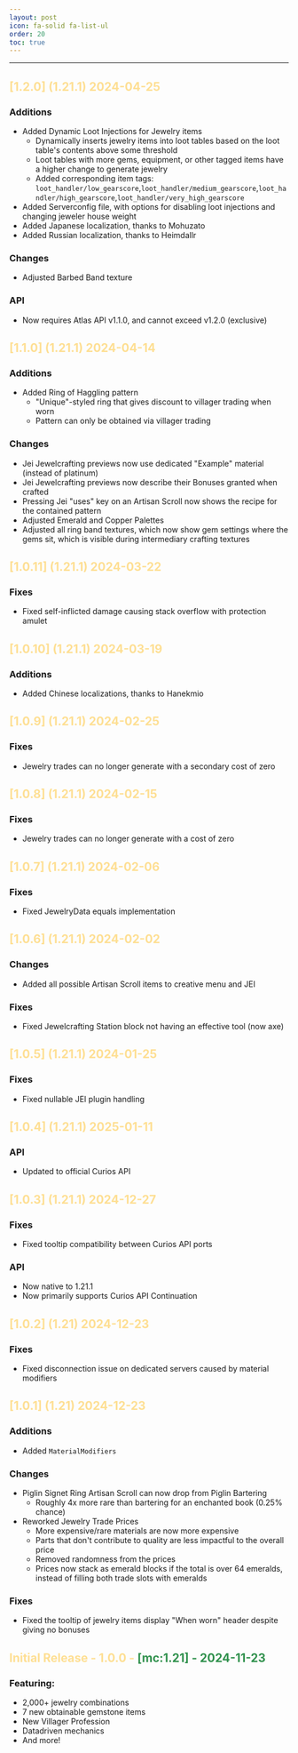 ```yaml
---
layout: post
icon: fa-solid fa-list-ul
order: 20
toc: true
---
```


<style>
.yellow {
color:rgba(255, 194, 41, 0.5);
}

.yellow2 {
color:rgba(223, 187, 0, 0.91)
}

.yellow3 {
color:rgba(0, 120, 36, 0.81)
}
</style>

<hr>

## <span class="yellow"> [1.2.0] (1.21.1) 2024-04-25</span>
### Additions
- Added Dynamic Loot Injections for Jewelry items
  - Dynamically inserts jewelry items into loot tables based on the loot table's contents above some threshold
  - Loot tables with more gems, equipment, or other tagged items have a higher change to generate jewelry
  - Added corresponding item tags: `loot_handler/low_gearscore`,`loot_handler/medium_gearscore`,`loot_handler/high_gearscore`,`loot_handler/very_high_gearscore`
- Added Serverconfig file, with options for disabling loot injections and changing jeweler house weight
- Added Japanese localization, thanks to Mohuzato
- Added Russian localization, thanks to Heimdallr

### Changes
- Adjusted Barbed Band texture

### API
- Now requires Atlas API v1.1.0, and cannot exceed v1.2.0 (exclusive)

## <span class="yellow"> [1.1.0] (1.21.1) 2024-04-14</span>
### Additions
- Added Ring of Haggling pattern
  - "Unique"-styled ring that gives discount to villager trading when worn
  - Pattern can only be obtained via villager trading

### Changes
- Jei Jewelcrafting previews now use dedicated "Example" material (instead of platinum)
- Jei Jewelcrafting previews now describe their Bonuses granted when crafted
- Pressing Jei "uses" key on an Artisan Scroll now shows the recipe for the contained pattern
- Adjusted Emerald and Copper Palettes
- Adjusted all ring band textures, which now show gem settings where the gems sit, which is visible during intermediary crafting textures

## <span class="yellow"> [1.0.11] (1.21.1) 2024-03-22</span>
### Fixes
- Fixed self-inflicted damage causing stack overflow with protection amulet

## <span class="yellow"> [1.0.10] (1.21.1) 2024-03-19</span>
### Additions
- Added Chinese localizations, thanks to Hanekmio

## <span class="yellow"> [1.0.9] (1.21.1) 2024-02-25</span>
### Fixes
- Jewelry trades can no longer generate with a secondary cost of zero

## <span class="yellow"> [1.0.8] (1.21.1) 2024-02-15</span>
### Fixes
- Jewelry trades can no longer generate with a cost of zero

## <span class="yellow"> [1.0.7] (1.21.1) 2024-02-06</span>
### Fixes
- Fixed JewelryData equals implementation

## <span class="yellow"> [1.0.6] (1.21.1) 2024-02-02</span>
### Changes
- Added all possible Artisan Scroll items to creative menu and JEI

### Fixes
- Fixed Jewelcrafting Station block not having an effective tool (now axe)

## <span class="yellow"> [1.0.5] (1.21.1) 2024-01-25</span>
### Fixes
- Fixed nullable JEI plugin handling

## <span class="yellow"> [1.0.4] (1.21.1) 2025-01-11</span>
### API
- Updated to official Curios API

## <span class="yellow"> [1.0.3] (1.21.1) 2024-12-27</span>
### Fixes
- Fixed tooltip compatibility between Curios API ports

### API
- Now native to 1.21.1
- Now primarily supports Curios API Continuation

## <span class="yellow"> [1.0.2] (1.21) 2024-12-23</span>
### Fixes
- Fixed disconnection issue on dedicated servers caused by material modifiers

## <span class="yellow"> [1.0.1] (1.21) 2024-12-23</span>
### Additions
- Added `MaterialModifiers`

### Changes
- Piglin Signet Ring Artisan Scroll can now drop from Piglin Bartering
  - Roughly 4x more rare than bartering for an enchanted book (0.25% chance)
- Reworked Jewelry Trade Prices
  - More expensive/rare materials are now more expensive
  - Parts that don't contribute to quality are less impactful to the overall price
  - Removed randomness from the prices
  - Prices now stack as emerald blocks if the total is over 64 emeralds, instead of filling both trade slots with emeralds

### Fixes
- Fixed the tooltip of jewelry items display "When worn" header despite giving no bonuses 

## <span class="yellow"> Initial Release - 1.0.0 - </span> <span class="yellow3"> [mc:1.21] - 2024-11-23</span>

### Featuring:
- 2,000+ jewelry combinations
- 7 new obtainable gemstone items
- New Villager Profession
- Datadriven mechanics
- And more!


